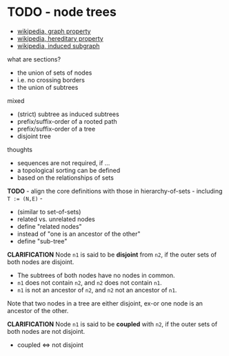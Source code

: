 
<!-- ======================================================================= -->
# TODO - node trees

* [wikipedia, graph property](https://en.wikipedia.org/wiki/Graph_property)
* [wikipedia, hereditary property](https://en.wikipedia.org/wiki/Hereditary_property)
* [wikipedia, induced subgraph](https://en.wikipedia.org/wiki/Induced_subgraph)

what are sections?

* the union of sets of nodes
* i.e. no crossing borders
* the union of subtrees

mixed

* (strict) subtree as induced subtrees
* prefix/suffix-order of a rooted path
* prefix/suffix-order of a tree
* disjoint tree

thoughts

* sequences are not required, if ...
* a topological sorting can be defined
* based on the relationships of sets

**TODO** -
align the core definitions with those in hierarchy-of-sets -
including `T := (N,E)` -

* (similar to set-of-sets)
* related vs. unrelated nodes
* define "related nodes"
* instead of "one is an ancestor of the other"
* define "sub-tree"

**CLARIFICATION**
Node `n1` is said to be **disjoint** from `n2`,
if the outer sets of both nodes are disjoint.

* The subtrees of both nodes have no nodes in common.
* `n1` does not contain `n2`, and `n2` does not contain `n1`.
* `n1` is not an ancestor of `n2`, and `n2` not an ancestor of `n1`.

Note that two nodes in a tree are either disjoint,
ex-or one node is an ancestor of the other.

**CLARIFICATION**
Node `n1` is said to be **coupled** with `n2`,
if the outer sets of both nodes are not disjoint.

* coupled <=> not disjoint
